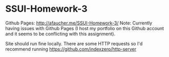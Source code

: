 # SSUI-Homework-3

Github Pages:
http://afaucher.me/SSUI-Homework-3/
Note: Currently having issues with Github Pages (I host my portfolio on this Github account and it seems to be conflicting with this assignment).

Site should run fine locally. There are some HTTP requests so I'd recommend running https://github.com/indexzero/http-server
